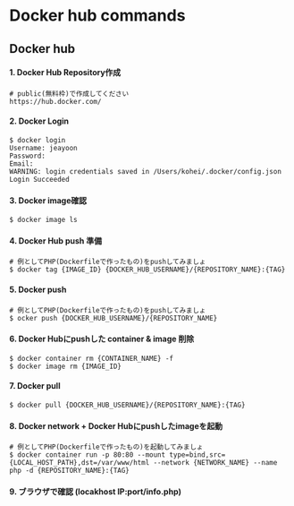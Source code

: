 # Docker hub commands

## Docker hub

#### 1. Docker Hub Repository作成 

```
# public(無料枠)で作成してください
https://hub.docker.com/
```

#### 2. Docker Login

```
$ docker login
Username: jeayoon
Password:
Email: 
WARNING: login credentials saved in /Users/kohei/.docker/config.json
Login Succeeded
```

#### 3. Docker image確認

```
$ docker image ls
```

#### 4. Docker Hub push 準備

```
# 例としてPHP(Dockerfileで作ったもの)をpushしてみましょ
$ docker tag {IMAGE_ID} {DOCKER_HUB_USERNAME}/{REPOSITORY_NAME}:{TAG}
```

#### 5. Docker push

```
# 例としてPHP(Dockerfileで作ったもの)をpushしてみましょ
$ ocker push {DOCKER_HUB_USERNAME}/{REPOSITORY_NAME}
```

#### 6. Docker Hubにpushした container & image 削除

```
$ docker container rm {CONTAINER_NAME} -f
$ docker image rm {IMAGE_ID}
```

#### 7. Docker pull

```
$ docker pull {DOCKER_HUB_USERNAME}/{REPOSITORY_NAME}:{TAG}
```

#### 8. Docker network + Docker Hubにpushしたimageを起動

```
# 例としてPHP(Dockerfileで作ったもの)を起動してみましょ
$ docker container run -p 80:80 --mount type=bind,src={LOCAL_HOST_PATH},dst=/var/www/html --network {NETWORK_NAME} --name php -d {REPOSITORY_NAME}:{TAG}

```

#### 9. ブラウザで確認 (locakhost IP:port/info.php)

